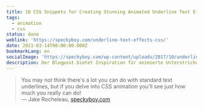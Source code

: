 ```yaml
---
title: 10 CSS Snippets for Creating Stunning Animated Underline Text Effects
tags:
  - animation
  - css
status: done
weblink: 'https://speckyboy.com/underline-text-effects-css/'
date: 2021-03-14T00:00:00.000Z
bookmarkLang: en
socialImage: 'https://speckyboy.com/wp-content/uploads/2017/10/underline-thumb.jpg'
description: Der Blogpost bietet Inspiration für animierte Unterstriche für Links.
---
```

<blockquote>You may not think there's a lot you can do with standard text underlines, but if you delve into CSS animation you'll see just how much you really can do!<footer>— Jake Rocheleau, <a href="https://speckyboy.com/underline-text-effects-css/">speckyboy.com</a></footer></blockquote>
